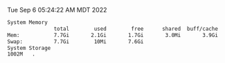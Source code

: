 Tue Sep  6 05:24:22 AM MDT 2022
```bash
System Memory
               total        used        free      shared  buff/cache   available
Mem:           7.7Gi       2.1Gi       1.7Gi       3.0Mi       3.9Gi       5.1Gi
Swap:          7.7Gi        10Mi       7.6Gi
System Storage
1002M	.
```
```bash
